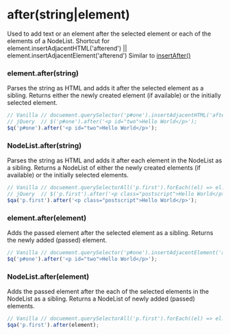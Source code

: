 # after(string|element)
Used to add text or an element after the selected element or each of the elements of a NodeList.
Shortcut for element.insertAdjacentHTML('afterend') || element.insertAdjacentElement('afterend')
Similar to [insertAfter()](./insertAfter.md)

### element.after(string)
Parses the string as HTML and adds it after the selected element as a sibling.
Returns either the newly created element (if available) or the initially selected element.

```javascript
// Vanilla // docuement.querySelector('p#one').insertAdjacentHTML('afterend', '<p id="two">Hello World</p>');
// jQuery  // $('p#one').after('<p id="two">Hello World</p>');
$q('p#one').after('<p id="two">Hello World</p>');
```

### NodeList.after(string)
Parses the string as HTML and adds it after each element in the NodeList as a sibling.
Returns a NodeList of either the newly created elements (if available) or the initially selected elements.

```javascript
// Vanilla // docuement.querySelectorAll('p.first').forEach((el) => el.insertAdjacentHTML('afterend', '<p class="postscript">Hello World</p>'));
// jQuery  // $('p.first').after('<p class="postscript">Hello World</p>');
$qa('p.first').after('<p class="postscript">Hello World</p>');
```

### element.after(element)
Adds the passed element after the selected element as a sibling.
Returns the newly added (passed) element.

```javascript
// Vanilla // docuement.querySelector('p#one').insertAdjacentElement('afterend', '<p id="two">Hello World</p>');
$q('p#one').after('<p id="two">Hello World</p>');
```

### NodeList.after(element)
Adds the passed element after the each of the selected elements in the NodeList as a sibling.
Returns a NodeList of newly added (passed) elements.

```javascript
// Vanilla // docuement.querySelectorAll('p.first').forEach((el) => el.insertAdjacentElement('afterend', element));
$qa('p.first').after(element);
```
